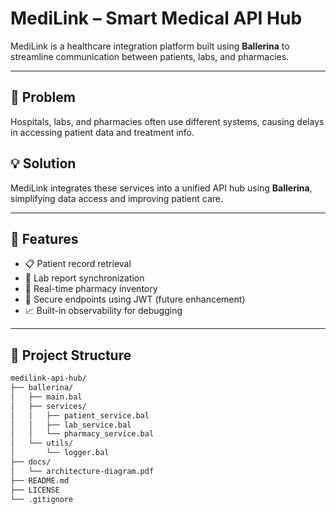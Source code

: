 # MediLink – Smart Medical API Hub

MediLink is a healthcare integration platform built using **Ballerina** to streamline communication between patients, labs, and pharmacies.

---

## 🧠 Problem
Hospitals, labs, and pharmacies often use different systems, causing delays in accessing patient data and treatment info.

## 💡 Solution
MediLink integrates these services into a unified API hub using **Ballerina**, simplifying data access and improving patient care.

---

## 🚀 Features

- 📋 Patient record retrieval
- 🧪 Lab report synchronization
- 💊 Real-time pharmacy inventory
- 🔐 Secure endpoints using JWT (future enhancement)
- 📈 Built-in observability for debugging

---

## 📁 Project Structure

```bash
medilink-api-hub/
├── ballerina/
│   ├── main.bal
│   ├── services/
│   │   ├── patient_service.bal
│   │   ├── lab_service.bal
│   │   └── pharmacy_service.bal
│   └── utils/
│       └── logger.bal
├── docs/
│   └── architecture-diagram.pdf    
├── README.md
├── LICENSE
└── .gitignore

